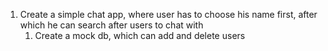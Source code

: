 1. Create a simple chat app, where user has to choose his name first, after which he can search after users to chat with
    1. Create a mock db, which can add and delete users
